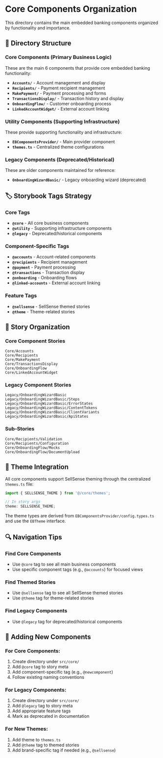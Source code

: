 # Core Components Organization

This directory contains the main embedded banking components organized by functionality and importance.

## 📁 Directory Structure

### **Core Components** (Primary Business Logic)

These are the main 6 components that provide core embedded banking functionality:

- **`Accounts/`** - Account management and display
- **`Recipients/`** - Payment recipient management
- **`MakePayment/`** - Payment processing and forms
- **`TransactionsDisplay/`** - Transaction history and display
- **`OnboardingFlow/`** - Customer onboarding process
- **`LinkedAccountWidget/`** - External account linking

### **Utility Components** (Supporting Infrastructure)

These provide supporting functionality and infrastructure:

- **`EBComponentsProvider/`** - Main provider component
- **`themes.ts`** - Centralized theme configurations

### **Legacy Components** (Deprecated/Historical)

These are older components maintained for reference:

- **`OnboardingWizardBasic/`** - Legacy onboarding wizard (deprecated)

## 🏷️ Storybook Tags Strategy

### **Core Tags**

- **`@core`** - All core business components
- **`@utility`** - Supporting infrastructure components
- **`@legacy`** - Deprecated/historical components

### **Component-Specific Tags**

- **`@accounts`** - Account-related components
- **`@recipients`** - Recipient management
- **`@payment`** - Payment processing
- **`@transactions`** - Transaction display
- **`@onboarding`** - Onboarding flows
- **`@linked-accounts`** - External account linking

### **Feature Tags**

- **`@sellsense`** - SellSense themed stories
- **`@theme`** - Theme-related stories

## 📖 Story Organization

### **Core Component Stories**

```
Core/Accounts
Core/Recipients
Core/MakePayment
Core/TransactionsDisplay
Core/OnboardingFlow
Core/LinkedAccountWidget
```

### **Legacy Component Stories**

```
Legacy/OnboardingWizardBasic
Legacy/OnboardingWizardBasic/Steps
Legacy/OnboardingWizardBasic/ErrorStates
Legacy/OnboardingWizardBasic/ContentTokens
Legacy/OnboardingWizardBasic/ClientVariants
Legacy/OnboardingWizardBasic/ApiStates
```

### **Sub-Stories**

```
Core/Recipients/Validation
Core/Recipients/Configuration
Core/OnboardingFlow/Mocks
Core/OnboardingFlow/DocumentUpload
```

## 🎨 Theme Integration

All core components support SellSense theming through the centralized `themes.ts` file:

```typescript
import { SELLSENSE_THEME } from '@/core/themes';

// In story args
theme: SELLSENSE_THEME;
```

The theme types are derived from `EBComponentsProvider/config.types.ts` and use the `EBTheme` interface.

## 🔍 Navigation Tips

### **Find Core Components**

- Use `@core` tag to see all main business components
- Use specific component tags (e.g., `@accounts`) for focused views

### **Find Themed Stories**

- Use `@sellsense` tag to see all SellSense themed stories
- Use `@theme` tag for theme-related stories

### **Find Legacy Components**

- Use `@legacy` tag for deprecated/historical components

## 📝 Adding New Components

### **For Core Components:**

1. Create directory under `src/core/`
2. Add `@core` tag to story meta
3. Add component-specific tag (e.g., `@newcomponent`)
4. Follow existing naming conventions

### **For Legacy Components:**

1. Create directory under `src/core/`
2. Add `@legacy` tag to story meta
3. Add appropriate feature tags
4. Mark as deprecated in documentation

### **For New Themes:**

1. Add theme to `themes.ts`
2. Add `@theme` tag to themed stories
3. Add brand-specific tag if needed (e.g., `@sellsense`)
